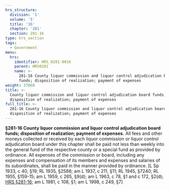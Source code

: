 ```yaml
---
hrs_structure:
  division: '1'
  volume: '5'
  title: '16'
  chapter: '281'
  section: 281-16
type: hrs_section
tags:
  - Government
menu:
  hrs:
    identifier: HRS_0281-0016
    parent: HRS0281
    name: >-
      281-16 County liquor commission and liquor control adjudication board
      funds; disposition of realization; payment of expenses
weight: 37060
title: >-
  County liquor commission and liquor control adjudication board funds;
  disposition of realization; payment of expenses
full_title: >-
  281-16 County liquor commission and liquor control adjudication board funds;
  disposition of realization; payment of expenses
---
```

**§281-16 County liquor commission and liquor control adjudication board** **funds; disposition of realization; payment of expenses.** All fees and other moneys collected or received by each liquor commission or liquor control adjudication board under this chapter shall be paid not less than weekly into the general fund of the respective county or a special fund as provided by ordinance. All expenses of the commission or board, including any expenses and compensation of its members and expenses and salaries of its subordinates, shall be paid in the manner provided by ordinance. [L Sp 1933, c 40, §19; RL 1935, §2588; am L 1937, c 211, §11; RL 1945, §7240; RL 1955, §159-15; am L 1959, c 265, §9(d); am L 1963, c 78, §1 and c 172, §2(d); [HRS §281-16](/title-16/chapter-281/section-281-16/); am L 1981, c 108, §1; am L 1998, c 249, §7]